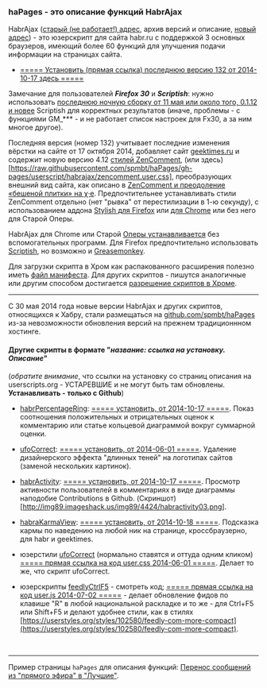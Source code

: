 ### haPages - это описание функций HabrAjax

HabrAjax ([старый (не работает!) адрес](http://userscripts-mirror.org/scripts/show/121690), архив версий и описание, [новый адрес](https://greasyfork.org/scripts/1970-habrajax)) - это юзерскрипт для сайта habr.ru с поддержкой 3 основных браузеров, имеющий более 60 функций для улучшения подачи информации на страницах сайта.

* [===== Установить (прямая ссылка) последнюю версию 132 от 2014-10-17 здесь =====](https://raw.githubusercontent.com/spmbt/haPages/gh-pages/userscript/habrajax/habrajax.user.js)

Замечание для пользователей ***Firefox 30*** и ***Scriptish***: нужно использовать [последнюю ночную сборку от 11 мая или около того, 0.1.12 и новее](https://github.com/scriptish/scriptish-nightlies/tags) Scriptish для корректных результатов (иначе, проблемы - с функциями GM_*** - и не работает список настроек для Fx30, а за ним многое другое).

Последняя версия (номер 132) учитывает последние изменения вёрстки на сайте от 17 октября 2014, добавляет сайт [geektimes.ru](http://geektimes.ru) и содержит новую версию 4.12 [стилей ZenComment](http://userstyles.org/styles/101697/habr-zencomment-4), (или здесь)[https://raw.githubusercontent.com/spmbt/haPages/gh-pages/userscript/habrajax/zencomment.user.css], преобразующих внешний вид сайта, как описано в [ZenComment и преодоление «бешеной плитки» на χ·е](http://habrahabr.ru/post/223555/). Предпочтительнее устанавливать стили ZenComment отдельно (нет "рывка" от перестилизации в 1-ю секунду), с использованием аддона [Stylish для Firefox](https://addons.mozilla.org/ru/firefox/addon/stylish/) или [для Chrome](https://chrome.google.com/webstore/detail/stylish/fjnbnpbmkenffdnngjfgmeleoegfcffe?hl=ru) или без него для Старой Оперы.

HabrAjax для Chrome или Старой [Оперы устанавливается](http://f-lite.ru/lfp/s015.radikal.ru/i332/1010/ed/7bd2820ccbf6.png/htm) без вспомогательных программ. Для Firefox предпочтительно использовать [Scriptish](https://addons.mozilla.org/ru/firefox/addon/scriptish/versions/?page=1#version-0.1.12), но возможно и [Greasemonkey](https://addons.mozilla.org/ru/firefox/addon/greasemonkey/versions/).

Для загрузки скрипта в Хром как распакованного расширения полезно иметь [файл манифеста](https://raw.githubusercontent.com/spmbt/haPages/gh-pages/userscript/habrAjax/manifest.json). Для других скриптов - пишутся аналогичные или другим способом достигается [разрешение скриптов в Хроме](http://habrahabr.ru/post/226063/).

---

С 30 мая 2014 года новые версии HabrAjax и других скриптов, относящихся к Хабру, стали размещаться на [github.com/spmbt/haPages](https://github.com/spmbt/haPages/tree/gh-pages) из-за невозможности обновления версий на прежнем традиционнном хостинге.

#### Другие скрипты в формате "*название: ссылка на установку. Описание*"
(*обратите внимание*, что ссылки на установку со страниц описания на userscripts.org - УСТАРЕВШИЕ и не могут быть там обновлены. **Устанавливать - только с Github**)

* [habrPercentageRing](http://userscripts-mirror.org/scripts/show/129371): [===== установить, от 2014-10-17 =====](https://raw.githubusercontent.com/spmbt/haPages/gh-pages/userscript/habrpercentagering/habrpercentagering.user.js). Показ соотношения положительных и отрицательных оценок к комментарию или статье кольцевой диаграммой вокруг суммарной оценки.

* [ufoCorrect](http://userscripts-mirror.org/scripts/show/397762): [===== установить,  от 2014-06-01 =====](https://raw.githubusercontent.com/spmbt/haPages/gh-pages/userscript/ufocorrect/ufocorrect.user.js). Удаление дизайнерского эффекта "длинных теней" на логотипах сайтов (заменой нескольких картинок).

* [habrActivity](http://userscripts-mirror.org/scripts/show/162360): [===== установить, от 2014-10-17 =====](https://raw.githubusercontent.com/spmbt/haPages/gh-pages/userscript/habractivity/habractivity.user.js). Просмотр активности пользователей в комментариях в виде диаграммы наподобие Contributions в Github. (Скриншот)[http://img89.imageshack.us/img89/4424/habractivity03.png].

* [habraKarmaView](http://userscripts-mirror.org/scripts/show/132273.html): [===== установить, от 2014-10-18 =====](https://raw.githubusercontent.com/spmbt/haPages/gh-pages/userscript/habrakarmaview/habrakarmaview.user.js). Подсказка кармы по наведению на любой ник на странице, кроссбраузерно, для habr и geektimes.

* юзерстили [ufoCorrect](http://userstyles.org/styles/98513/ufocorrect) (нормально ставятся и оттуда одним кликом) [===== прямая ссылка на код user.css 2014-06-01 =====](https://raw.githubusercontent.com/spmbt/haPages/gh-pages/userscript/ufocorrect/ufocorrect.user.css). Делает то же, что скрипт ufoCorrect.

* юзерскрипты [feedlyCtrlF5](https://github.com/spmbt/haPages/blob/gh-pages/userscript/feedlyctrlf5/feedlyctrlf5.user.js) - смотреть код; [===== прямая ссылка на код user.js  2014-07-02 =====](https://raw.githubusercontent.com/spmbt/haPages/gh-pages/feedlyctrlf5.user.js) - делает обновление фидов по клавише "R" в любой национальной раскладке и то же - для Ctrl+F5 или Shift+F5 и делают удобнее стили, как в стилях [https://userstyles.org/styles/102580/feedly-com-more-compact](https://userstyles.org/styles/102580/feedly-com-more-compact).

<br>

---

Пример страницы `haPages` для описания функций: [Перенос сообщений из "прямого эфира" в "Лучшие"](http://spmbt.github.io/haPages/sidebarLive2Dailybest.htm).



